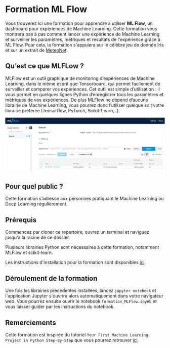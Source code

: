 # Formation ML Flow
Vous trouverez ici une formation pour apprendre à utiliser **ML Flow**, un dashboard pour expériences de Machine Learning. Cette formation vous montrera pas à pas comment lancer une expérience de Machine Learning et surveiller les paramètres, métriques et resultats de l'expérience grâce à ML Flow. Pour cela, la formation s'appuiera sur le célèbre jeu de donnée Iris et sur un extrait de [MeteoNet](meteonet.umr-cnrm.fr).

## Qu’est ce que MLFLow ?
MLFlow est un outil graphique de monitoring d’expériences de Machine Learning, dans le même esprit que Tensorboard, qui permet facilement de surveiller et comparer vos expériences. Cet outil est simple d’utilisation : il vous permet en quelques lignes Python d’enregistrer tous les paramètres et métriques de vos expériences. De plus MLFlow ne dépend d’aucune librairie de Machine Learning, vous pourrez donc l’utiliser quelque soit votre librairie préférée (Tensorflow, PyTorch, Scikit-Learn,..).

![dashboard](MLFlow.png)


## Pour quel public ?
Cette formation s’adresse aux personnes pratiquant le Machine Learning ou Deep Learning régulièrement.

## Prérequis

Commencez par cloner ce repertoire, ouvrez un terminal et naviguez jusqu'à la racine de ce dossier.

Plusieurs librairies Python sont nécessaires à cette formation, notamment MLFlow et scikit-learn.

Les instructions d'installation pour la formation sont disponibles [ici](installation.md).

## Déroulement de la formation

Une fois les librairies précédentes installées, lancez ```jupyter notebook``` et l'application Jupyter s'ouvrira alors automatiquement dans votre navigateur web. Vous pourrez ensuite ouvrir le notebook ```formation_MLFlow.ipynb``` et vous laisser guider par les instructions du notebook.

## Remerciements

Cette formation est inspirée du tutoriel ```Your First Machine Learning Project in Python Step-By-Step``` que vous pourrez retrouver [ici](https://machinelearningmastery.com/machine-learning-in-python-step-by-step/).

